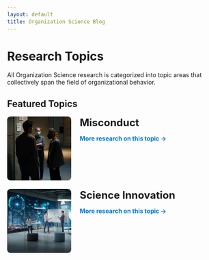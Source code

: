 ```yaml
---
layout: default
title: Organization Science Blog
---
```


# Research Topics

All Organization Science research is categorized into topic areas that collectively span the field of organizational behavior.

## Featured Topics

<section class="featured-topics">
  <!-- Misconduct Section -->
  <div class="topic" style="display: flex; align-items: flex-start; margin-bottom: 20px;">
    <img src="/assets/images/misconduct.jpg" alt="Misconduct" style="flex: 0 0 150px; max-width: 150px; height: auto; margin-right: 20px; border-radius: 8px;">
    <div class="topic-content">
      <h2 style="margin: 0; font-size: 1.5rem;">Misconduct</h2>
      <ul id="misconduct-top5" style="padding-left: 20px;">
        <!-- Top 5 rows will be dynamically injected here -->
      </ul>
      <a href="/topics/misconduct.html" class="more-link" style="font-weight: bold; color: #007acc; text-decoration: none; margin-top: 10px; display: block;">More research on this topic →</a>
    </div>
  </div>

  <!-- Science Innovation Section -->
  <div class="topic" style="display: flex; align-items: flex-start; margin-bottom: 20px;">
    <img src="/assets/images/science_innovation.jpg" alt="Science Innovation" style="flex: 0 0 150px; max-width: 150px; height: auto; margin-right: 20px; border-radius: 8px;">
    <div class="topic-content">
      <h2 style="margin: 0; font-size: 1.5rem;">Science Innovation</h2>
      <ul id="science_innovation-top5" style="padding-left: 20px;">
        <!-- Top 5 rows will be dynamically injected here -->
      </ul>
      <a href="/topics/science_innovation.html" class="more-link" style="font-weight: bold; color: #007acc; text-decoration: none; margin-top: 10px; display: block;">More research on this topic →</a>
    </div>
  </div>
</section>

<script>
document.addEventListener("DOMContentLoaded", function () {
  // Function to fetch and inject the top 5 rows
  function fetchTop5Rows(url, targetListId) {
    fetch(url)
      .then((response) => response.text())
      .then((html) => {
        const parser = new DOMParser();
        const doc = parser.parseFromString(html, "text/html");
        const table = doc.querySelector("#misconductTable tbody"); // Update the table ID based on your .md content
        if (!table) {
          console.error(`Table not found in ${url}`);
          return;
        }
        const rows = table.querySelectorAll("tr");
        const targetList = document.getElementById(targetListId);

        // Inject top 5 rows
        for (let i = 0; i < Math.min(5, rows.length); i++) {
          const cells = rows[i].querySelectorAll("td");
          const category = cells[0].textContent.trim(); // Category
          const title = cells[3].textContent.trim(); // Reference

          // Create a list item and link it to the specific row
          const listItem = document.createElement("li");
          listItem.innerHTML = `
            <a href="${url}#row-${i + 1}" target="_self" style="text-decoration: none; color: #007acc;">
              <strong>${category}:</strong> ${title}
            </a>
          `;
          targetList.appendChild(listItem);
        }
      })
      .catch((error) => console.error(`Error fetching data from ${url}:`, error));
  }

  // Fetch top 5 rows for Misconduct
  fetchTop5Rows("/topics/misconduct.html", "misconduct-top5");

  // Fetch top 5 rows for Science Innovation
  fetchTop5Rows("/topics/science_innovation.html", "science_innovation-top5");
});
</script>
